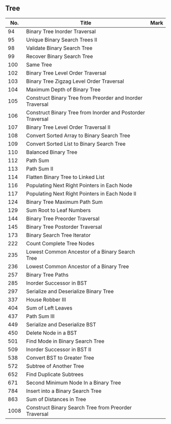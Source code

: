 ## Tree
| No.  | Title                                                       | Mark |
|------|-------------------------------------------------------------|------|
| 94   | Binary Tree Inorder Traversal                              |      |
| 95   | Unique Binary Search Trees II                              |      |
| 98   | Validate Binary Search Tree                                |      |
| 99   | Recover Binary Search Tree                                 |      |
| 100  | Same Tree                                                  |      |
| 102  | Binary Tree Level Order Traversal                          |      |
| 103  | Binary Tree Zigzag Level Order Traversal                   |      |
| 104  | Maximum Depth of Binary Tree                               |      |
| 105  | Construct Binary Tree from Preorder and Inorder Traversal  |      |
| 106  | Construct Binary Tree from Inorder and Postorder Traversal |      |
| 107  | Binary Tree Level Order Traversal II                       |      |
| 108  | Convert Sorted Array to Binary Search Tree                 |      |
| 109  | Convert Sorted List to Binary Search Tree                  |      |
| 110  | Balanced Binary Tree                                       |      |
| 112  | Path Sum                                                   |      |
| 113  | Path Sum II                                                |      |
| 114  | Flatten Binary Tree to Linked List                         |      |
| 116  | Populating Next Right Pointers in Each Node                |      |
| 117  | Populating Next Right Pointers in Each Node II             |      |
| 124  | Binary Tree Maximum Path Sum                               |      |
| 129  | Sum Root to Leaf Numbers                                   |      |
| 144  | Binary Tree Preorder Traversal                             |      |
| 145  | Binary Tree Postorder Traversal                            |      |
| 173  | Binary Search Tree Iterator                                |      |
| 222  | Count Complete Tree Nodes                                  |      |
| 235  | Lowest Common Ancestor of a Binary Search Tree             |      |
| 236  | Lowest Common Ancestor of a Binary Tree                    |      |
| 257  | Binary Tree Paths                                          |      |
| 285  | Inorder Successor in BST                                   |      |
| 297  | Serialize and Deserialize Binary Tree                      |      |
| 337  | House Robber III                                           |      |
| 404  | Sum of Left Leaves                                         |      |
| 437  | Path Sum III                                               |      |
| 449  | Serialize and Deserialize BST                              |      |
| 450  | Delete Node in a BST                                       |      |
| 501  | Find Mode in Binary Search Tree                            |      |
| 509  | Inorder Successor in BST II                                |      |
| 538  | Convert BST to Greater Tree                                |      |
| 572  | Subtree of Another Tree                                    |      |
| 652  | Find Duplicate Subtrees                                    |      |
| 671  | Second Minimum Node In a Binary Tree                       |      |
| 784  | Insert into a Binary Search Tree                           |      |
| 863  | Sum of Distances in Tree                                   |      |
| 1008 | Construct Binary Search Tree from Preorder Traversal       |      |
